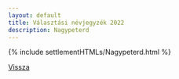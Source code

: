 ```yaml
---
layout: default
title: Választási névjegyzék 2022
description: Nagypeterd
---
```


{% include settlementHTMLs/Nagypeterd.html %}

[Vissza](../)